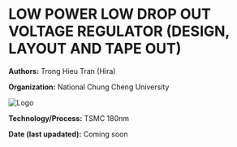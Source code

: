 # LOW POWER LOW DROP OUT VOLTAGE REGULATOR (DESIGN, LAYOUT AND TAPE OUT)

**Authors:** Trong Hieu Tran (Hira) 

**Organization:** National Chung Cheng University

![Logo](figure/NCCU.jpg)

**Technology/Process:** TSMC 180nm

**Date (last upadated):** Coming soon
